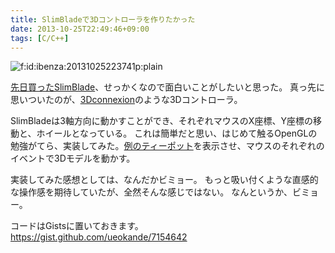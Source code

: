 ```yaml
---
title: SlimBladeで3Dコントローラを作りたかった
date: 2013-10-25T22:49:46+09:00
tags: [C/C++]
---
```


<span itemscope itemtype="http://schema.org/Photograph"><img src="/2013/10/25/224946/20131025223741.png" alt="f:id:ibenza:20131025223741p:plain" title="f:id:ibenza:20131025223741p:plain" class="hatena-fotolife" itemprop="image"></span>

[先日買ったSlimBlade](http://folioscope.hatenablog.jp/entry/2013/09/22/000340)、せっかくなので面白いことがしたいと思った。
真っ先に思いついたのが、[3Dconnexion](http://www.3dconnexion.jp/)のような3Dコントローラ。

SlimBladeは3軸方向に動かすことができ、それぞれマウスのX座標、Y座標の移動と、ホイールとなっている。
これは簡単だと思い、はじめて触るOpenGLの勉強がてら、実装してみた。[例のティーポット](http://ja.wikipedia.org/wiki/Utah_teapot)を表示させ、マウスのそれぞれのイベントで3Dモデルを動かす。

実装してみた感想としては、なんだかビミョー。
もっと吸い付くような直感的な操作感を期待していたが、全然そんな感じではない。
なんというか、ビミョー。

コードはGistsに置いておきます。  
[https://gist\.github\.com/ueokande/7154642](https://gist.github.com/ueokande/7154642)

